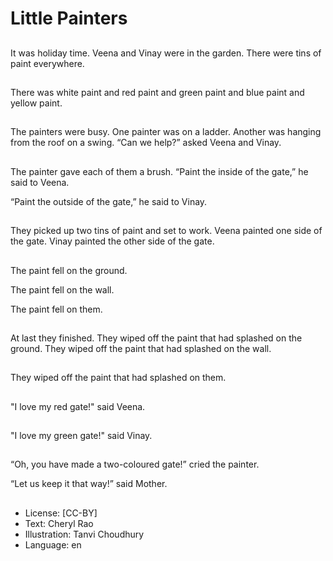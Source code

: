# Little Painters

##
It was holiday time. Veena and Vinay were in the garden. There were tins of paint everywhere.

##
There was white paint and red paint and green paint and blue paint and yellow paint.

##
The painters were busy. One painter was on a ladder. Another was hanging from the roof on a swing. “Can we help?” asked Veena and Vinay.

##
The painter gave each of them a brush. “Paint the inside of the gate,” he said to Veena.

“Paint the outside of the gate,” he said to Vinay.

##
They picked up two tins of paint and set to work. Veena painted one side of the gate. Vinay painted the other side of the gate.

##
The paint fell on the ground.

The paint fell on the wall.

The paint fell on them.

##
At last they finished. They wiped off the paint that had splashed on the ground. They wiped off the paint that had splashed on the wall.

##
They wiped off the paint that had splashed on them.

##
"I love my red gate!" said Veena.

##
"I love my green gate!" said Vinay.

##
“Oh, you have made a two-coloured gate!” cried the painter.

“Let us keep it that way!” said Mother.

##
* License: [CC-BY]
* Text: Cheryl Rao
* Illustration: Tanvi Choudhury
* Language: en
